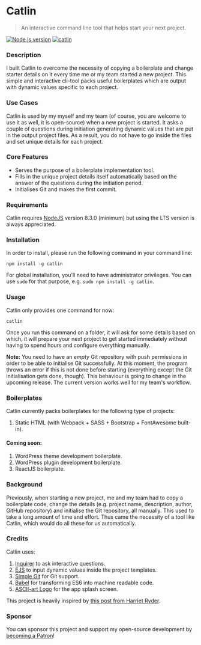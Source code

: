 ﻿# Catlin

> An interactive command line tool that helps start your next project.

[![Node.js version](https://img.shields.io/node/v/catlin?style=for-the-badge)](https://nodejs.org) [![catlin](https://img.shields.io/npm/v/catlin?style=for-the-badge)](https://www.npmjs.com/package/catlin/)

### Description
I built Catlin to overcome the necessity of copying a boilerplate and change starter details on it every time me or my team started a new project. This simple and interactive cli-tool packs useful boilerplates which are output with dynamic values specific to each project.

### Use Cases
Catlin is used by my myself and my team (of course, you are welcome to use it as well, it is open-source) when a new project is started. It asks a couple of questions during initiation generating dynamic values that are put in the output project files. As a result, you do not have to go inside the files and set unique details for each project.

### Core Features

 - Serves the purpose of a boilerplate implementation tool.
 - Fills in the unique project details itself automatically based on the answer of the questions during the initiation period.
 - Initialises Git and makes the first commit.

### Requirements
Catlin requires [NodeJS](https://nodejs.org/en/download/) version 8.3.0 (minimum) but using the LTS version is always appreciated.

### Installation
In order to install, please run the following command in your command line:

`npm install -g catlin`

For global installation, you'll need to have administrator privileges. You can use `sudo` for that purpose, e.g. `sudo npm install -g catlin`.

### Usage
Catlin only provides one command for now:

`catlin`

Once you run this command on a folder, it will ask for some details based on which, it will prepare your next project to get started immediately without having to spend hours and configure everything manually.

**Note:** You need to have an _empty_ Git repository with push permissions in order to be able to initialise Git successfully. At this moment, the program throws an error if this is not done before starting (everything except the Git initialisation gets done, though). This behaviour is going to change in the upcoming release. The current version works well for my team's workflow.

### Boilerplates
Catlin currently packs boilerplates for the following type of projects:

1. Static HTML (with Webpack + SASS + Bootstrap + FontAwesome built-in).

#### Coming soon:

1. WordPress theme development boilerplate.
2. WordPress plugin development boilerplate.
3. ReactJS boilerplate.

### Background
Previously, when starting a new project, me and my team had to copy a boilerplate code, change the details (e.g. project name, description, author, GitHub repository) and initialise the Git repository, all manually. This used to take a long amount of time and effort. Thus came the necessity of a tool like Catlin, which would do all these for us automatically.

### Credits

Catlin uses:

1.  [Inquirer](https://www.npmjs.com/package/inquirer) to ask interactive questions.
2. [EJS](https://www.npmjs.com/package/ejs) to input dynamic values inside the project templates.
3. [Simple Git](https://www.npmjs.com/package/simple-git) for Git support.
4. [Babel](https://babeljs.io/) for transforming ES6 into machine readable code.
5. [ASCII-art Logo](https://www.npmjs.com/package/asciiart-logo) for the app splash screen.

This project is heavily inspired by [this post from Harriet Ryder](https://medium.com/northcoders/creating-a-project-generator-with-node-29e13b3cd309).

### Sponsor
You can sponsor this project and support my open-source development by [becoming a Patron](https://www.patreon.com/nfmohit)!
